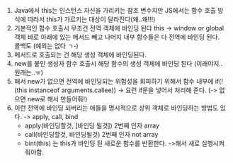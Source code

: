 
1. Java에서 this는 인스턴스 자신을 가리키는 참조 변수지만 JS에서는 함수 호출 방식에 따라서 this가 가르키는 대상이 달라진다(왜..왜!!!)
2. 기본적인 함수 호출시 무조건 전역 객체에 바인딩 된다 this -> window or global
   객체 바로 아래에 있는 메서드 빼고 나머지 내부 함수들은 다 전역에 바인딩 된다. 콜백도 
   (예외는 없다 ㄱ-)
3. 메서드로 호출되는 건 해당 생성 객체에 바인딩된다.
4. new를 붙인 생성자 함수 호출시 해당 함수의 생성 객체에 바인딩 된다 (이래야지..원래는..ㅠ)
5. 해서 new가 없으면 전역에 바인딩되는 위험성을 회피하기 위해서 함수 내부에 if(!(this instanceof arguments.callee)) -> 요런 if문을 넣어서 처리해 준다. (-> 없으면 new로 해서 만들어줘!)
6. 이런 전역에 바인딩 되버리는 애들을 명시적으로 상위 객체로 바인딩하는 방법도 있다. ->
   apply, call, bind
	 - apply(바인딩할것, [바인딩 될것]) 2번째 인자 array
	 - call(바인딩할것, 바인딩될것) 2번째 인자 not array
	 - bint(this) 는 this가 바인딩 된 새로운 함수를 반환한다. ->해서 새로 실행시켜줘야함.